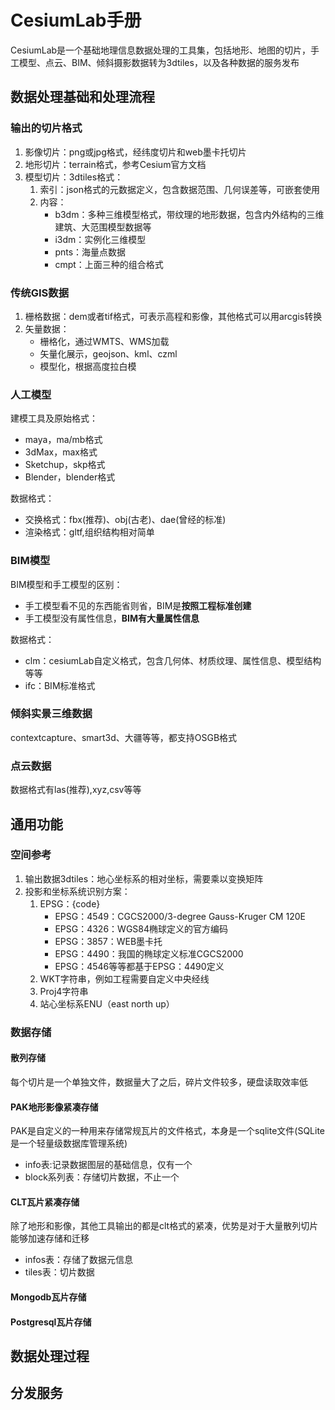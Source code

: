 # CesiumLab手册

CesiumLab是一个基础地理信息数据处理的工具集，包括地形、地图的切片，手工模型、点云、BIM、倾斜摄影数据转为3dtiles，以及各种数据的服务发布

## 数据处理基础和处理流程

### 输出的切片格式

1. 影像切片：png或jpg格式，经纬度切片和web墨卡托切片
2. 地形切片：terrain格式，参考Cesium官方文档
3. 模型切片：3dtiles格式：
   1. 索引：json格式的元数据定义，包含数据范围、几何误差等，可嵌套使用
   2. 内容：
      - b3dm：多种三维模型格式，带纹理的地形数据，包含内外结构的三维建筑、大范围模型数据等
      - i3dm：实例化三维模型
      - pnts：海量点数据
      - cmpt：上面三种的组合格式

### 传统GIS数据

1. 栅格数据：dem或者tif格式，可表示高程和影像，其他格式可以用arcgis转换
2. 矢量数据：
   - 栅格化，通过WMTS、WMS加载
   - 矢量化展示，geojson、kml、czml
   - 模型化，根据高度拉白模

### 人工模型

建模工具及原始格式：

- maya，ma/mb格式
- 3dMax，max格式
- Sketchup，skp格式
- Blender，blender格式

数据格式：

- 交换格式：fbx(推荐)、obj(古老)、dae(曾经的标准)
- 渲染格式：gltf,组织结构相对简单

### BIM模型

BIM模型和手工模型的区别：

- 手工模型看不见的东西能省则省，BIM是**按照工程标准创建**
- 手工模型没有属性信息，**BIM有大量属性信息**

数据格式：

- clm：cesiumLab自定义格式，包含几何体、材质纹理、属性信息、模型结构等等
- ifc：BIM标准格式

### 倾斜实景三维数据

contextcapture、smart3d、大疆等等，都支持OSGB格式

### 点云数据

数据格式有las(推荐),xyz,csv等等

## 通用功能

### 空间参考

1. 输出数据3dtiles：地心坐标系的相对坐标，需要乘以变换矩阵
2. 投影和坐标系统识别方案：
   1. EPSG：{code}
      - EPSG：4549：CGCS2000/3-degree Gauss-Kruger CM 120E
      - EPSG：4326：WGS84椭球定义的官方编码
      - EPSG：3857：WEB墨卡托
      - EPSG：4490：我国的椭球定义标准CGCS2000
      - EPSG：4546等等都基于EPSG：4490定义
   2. WKT字符串，例如工程需要自定义中央经线
   3. Proj4字符串
   4. 站心坐标系ENU（east north up）

### 数据存储

#### 散列存储

每个切片是一个单独文件，数据量大了之后，碎片文件较多，硬盘读取效率低

#### PAK地形影像紧凑存储

PAK是自定义的一种用来存储常规瓦片的文件格式，本身是一个sqlite文件(SQLite是一个轻量级数据库管理系统)

- info表:记录数据图层的基础信息，仅有一个
- block系列表：存储切片数据，不止一个

#### CLT瓦片紧凑存储

除了地形和影像，其他工具输出的都是clt格式的紧凑，优势是对于大量散列切片能够加速存储和迁移

- infos表：存储了数据元信息
- tiles表：切片数据

#### Mongodb瓦片存储

#### Postgresql瓦片存储

## 数据处理过程

## 分发服务